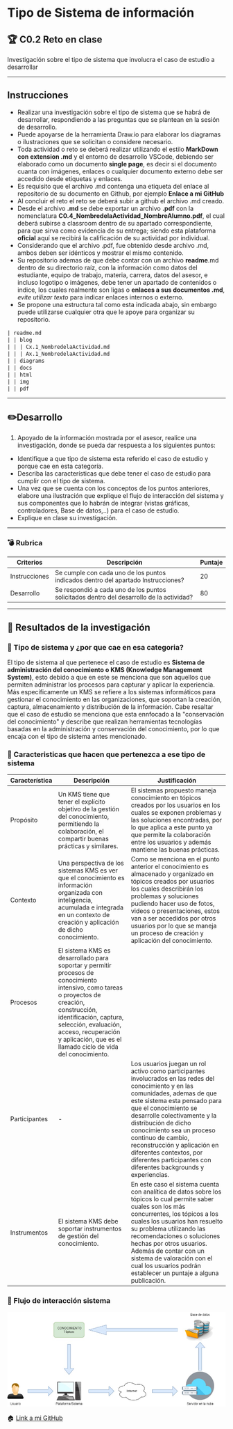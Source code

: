 Tipo de Sistema de información
==============================

:trophy: C0.2 Reto en clase
--------------------------------------------------------------------------------------------------------------------------------------------------------------------------------------------------------------------------------------------------------------------------------------------------------------------------------------------------------------------------------------------------------------------------------------------------------------------------------------------------------------------------------------------------------------------------------------------------------------------------------------------------------------------------------------------------------------------------------------------------------------------------------------------------------------------------------------------------------------------------------------------------------------------------------------------------------------------------------------------------------------------------------------------------------------------------------------------------------------------------------------------------------------------------------------------------------------------------------------------------------------------------------------------------------------------------------------------------------------------------------------------------------------------------------------------------------------------------------------------------------------------------------------------------------------------------------------------------------------------------------------------------------------------------------------------------------------------------------------------------------------------------------------------------------------------------------------------------------------------------------------------------------------------------------------------------------------------------------------------------------------------------------------------------------------------------------------------------------------------------------------------------------------------------------------------------------------------------------------------------------------------------------------------------------------------------------------------------------------------------------------------------------------------------------------------------------------------------------------------------------------------------------------------------------------------------------------------------------------------------------------------------------------------------------------------------------------------------------------------------------------------------------------------------------------------------------------------------------------------------------------------------------------------------------------------------------------------------------------------------------------------------------------------------------------------------------------------------------------------------------------------------------------------------------------------------------------------------------------------------------------------------------------------------------------------------------------------------------------------------------------------------------------------------------------------------------------------------------------------------------------------------------------------------------------------------------------------------------------------------------------------------------------------------------------------------------------------------------------------------------------------------------------------------------------------------------------------------------------------------------------------------------------------------------------------------------------------------------------------------------------------------------------------------------------------------------------------------------------------------------------------------------------------------------------------------------------------------------------------------------------------------------------------------------------------------------------------------------------------------------------------------------------------------------------------------------------------------------------------------------------------------------------------------------------------------------------------------------------------------------------------------------------------------------------------------------------------------------------------------------------------------------------------------------------------------------------------------------------------------------------------------------------------------------------------------------------------------------------------------------------------------------------------------------------------------------------------------------------------------------------------------------------------------------------------------------------------------------------------------------------------------------------------------------------------------------------------------------------------------------------------------------------------------------------------------------------------------------------------------------------------------------------------------------------------------------------------------------------------------------------------------------------------------------------------------------------------------------------------------------------------------------------------------------------------------------------------------------------------------------------------------------------------------------------------------------------------------------------------------------------------------------------------------------------------------------------------------------------------------------------------------------------------------------------------------------------------------------------------------------------------------------------------------------------------------------------------------------------------------------------------------------------------------------------------------------------------------------------------------------------------------------------------------------------------------------------------------------------------------------------------------------------------------------------------------------------------------------------------------------------------------------------------------------------------------------------------------------------------------------------------------------------------------------------------------------------------------------------------------------------------------------------------------------------------------------------------------------------------------------------------------------------------------------------------------------------------------------------------------------------------------------------------------------------------------------------------------------------------------------------------------------------------------------------------------------------------------------------------------------------------------------------------------------------------------------------------------------------------------------------------------------------------------------------------------------------------

Investigación sobre el tipo de sistema que involucra el caso de estudio
a desarrollar

* * * * *

Instrucciones
-------------

-   Realizar una investigación sobre el tipo de sistema que se habrá de
    desarrollar, respondiendo a las preguntas que se plantean en la
    sesión de desarrollo.
-   Puede apoyarse de la herramienta Draw.io para elaborar los diagramas
    o ilustraciones que se solicitan o considere necesario.
-   Toda actividad o reto se deberá realizar utilizando el estilo
    **MarkDown con extension .md** y el entorno de desarrollo VSCode,
    debiendo ser elaborado como un documento **single page**, es decir
    si el documento cuanta con imágenes, enlaces o cualquier documento
    externo debe ser accedido desde etiquetas y enlaces.
-   Es requisito que el archivo .md contenga una etiqueta del enlace al
    repositorio de su documento en Github, por ejemplo **Enlace a mi
    GitHub**
-   Al concluir el reto el reto se deberá subir a github el archivo .md
    creado.
-   Desde el archivo **.md** se debe exportar un archivo **.pdf** con la
    nomenclatura **C0.4\_NombredelaActividad\_NombreAlumno.pdf**, el
    cual deberá subirse a classroom dentro de su apartado
    correspondiente, para que sirva como evidencia de su entrega; siendo
    esta plataforma **oficial** aquí se recibirá la calificación de su
    actividad por individual.
-   Considerando que el archivo .pdf, fue obtenido desde archivo .md,
    ambos deben ser idénticos y mostrar el mismo contenido.
-   Su repositorio ademas de que debe contar con un archivo
    **readme**.md dentro de su directorio raíz, con la información como
    datos del estudiante, equipo de trabajo, materia, carrera, datos del
    asesor, e incluso logotipo o imágenes, debe tener un apartado de
    contenidos o indice, los cuales realmente son ligas o **enlaces a
    sus documentos .md**, *evite utilizar texto* para indicar enlaces
    internos o externo.
-   Se propone una estructura tal como esta indicada abajo, sin embargo
    puede utilizarse cualquier otra que le apoye para organizar su
    repositorio.

``` {.hljs}
| readme.md
| | blog
| | | Cx.1_NombredelaActividad.md
| | | Ax.1_NombredelaActividad.md
| | diagrams
| | docs
| | html
| | img
| | pdf    
```

* * * * *

:pencil2:Desarrollo
-----------------------------------------------------------------------------------------------------------------------------------------------------------------------------------------------------------------------------------------------------------------------------------------------------------------------------------------------------------------------------------------------------------------------------------------------------------------------------------------------------------------------------------------------------------------------------------------------------------------------------------------------------------------------------------------------------------------------------------------------------------------------------------------------------------------------------------------------------------------------------------------------------------------------------------------------------------------------------------------------------------------------------------------------------------------------------------------------------------------------------------------------------------------------------------------------------------------------------------------------------------------------------------------------------------------------------------------------------------------------------------------------------------------------------------------------------------------------------------------------------------------------------------------------------------------------------------------------------------------------------------------------------------------------------------------------------------------------------------------------------------------------------------------------------------------------------------------------------------------------------------------------------------------------------------------------------------------------------------------------------------------------------------------------------------------------------------------------------------------------------------------------------------------------------------------------------------------------------------------------------------------------------------------------------------------------------------------------------------------------------------------------------------------------------------------------------------------------------------------------------------------------------------------------------------------------------------------------------------------------------------------------------------------------------------------------------------------------------------------------------------------------------------------------------------------------------------------------------------------------------------------------------------------------------------------------------------------------------------------------------------------------------------------------------------------------------------------------------------------------------------------------------------------------------------------------------------------------------------------------------------------------------------------------------------------------------------------------------------------------------------------------------------------------------------------------------------------------------------------------------------------------------------------------------------------------------------------------------------------------------------------------------------------------------------------------------------------------------------------------------------------------------------------------------------------------------------------------------------------------------------------------------------------------------------------------------------------------------------------------------------------------------------------------------------------------------------------------------------------------------------------------------------------------------------------------------------------------------------------------------------------------------------------------------------------------------------------------------------------------------------------------------------------------------------------------------------------------------------------------------------------------------------------------------------------------------------------------------------------------------------------------------------------------------------------------------------------------------------------------------------------------------------------------------------------------------------------------------------------------------------------------------------------------------------------------------------------------------------------------------------------------------------------------------------------------------------------------------------------------------------------------------------------------------------------------------------------------------------------------------------------------------------------------------------------------------------------------------------------------------------------------------------------------------------------------------------------------------------------------------------------------------------------------------------------------------------------------------------------------------------------------------------------------------------------------------------------------------------------------------------------------------------------------------------------------------------------------------------------------------------------------------------------------------------------------------------------------------------------------------------------------------------------------------------------------------------------------------------------

1.  Apoyado de la información mostrada por el asesor, realice una
    investigación, donde se pueda dar respuesta a los siguientes puntos:

-   Identifique a que tipo de sistema esta referido el caso de estudio y
    porque cae en esta categoría.
-   Describa las características que debe tener el caso de estudio para
    cumplir con el tipo de sistema.
-   Una vez que se cuenta con los conceptos de los puntos anteriores,
    elabore una ilustración que explique el flujo de interacción del
    sistema y sus componentes que lo habrán de integrar (vistas
    gráficas, controladores, Base de datos,..) para el caso de estudio.
-   Explique en clase su investigación.

* * * * *

### :bomb: Rubrica

  |Criterios      | Descripción                                                                                | Puntaje |
  |---------------| ------------------------------------------------------------------------------------------ |---------|
  |Instrucciones  |Se cumple con cada uno de los puntos indicados dentro del apartado Instrucciones?           | 20      |
  |Desarrollo     |Se respondió a cada uno de los puntos solicitados dentro del desarrollo de la actividad?    | 80      |
  
  ---
  
  ## :pushpin: Resultados de la investigación
  
  ### :mag_right: Tipo de sistema y ¿por que cae en esa categoria?

<!--- <p align="justify"> -->
El tipo de sistema al que pertenece el caso de estudio es **Sistema de administración del conocimiento o KMS (Knowledge Management System)**, esto debido a que en este se menciona que son aquellos que permiten administrar los procesos para capturar y aplicar la experiencia. Más específicamente un KMS se refiere a los sistemas informáticos para gestionar el conocimiento en las organizaciones, que soportan la creación, captura, almacenamiento y distribución de la información. Cabe resaltar que el caso de estudio se menciona que esta ennfocado a la "conservación del conocimiento" y describe que realizan herramientas tecnologías basadas en la administración y conservación del conocimiento, por lo que encaja con el tipo de sistema antes mencionado.
<!--- </p> -->

  ### :pencil: Caracteristicas que hacen que pertenezca a ese tipo de sistema
  
| Característica | Descripción                                                                                                                                                                                                                                                                         | Justificación                                                                                                                                                                                                                                                                                                                                                                                                               |
|----------------|-------------------------------------------------------------------------------------------------------------------------------------------------------------------------------------------------------------------------------------------------------------------------------------|-----------------------------------------------------------------------------------------------------------------------------------------------------------------------------------------------------------------------------------------------------------------------------------------------------------------------------------------------------------------------------------------------------------------------------|
| Propósito      | Un KMS tiene que tener el explícito objetivo de la gestión del conocimiento, permitiendo la colaboración, el compartir buenas prácticas y similares.                                                                                                                                | El sistemas propuesto maneja conocimiento en tópicos creados por los usuarios en los cuales se exponen problemas y las soluciones encontradas, por lo que aplica a este punto ya que permite la colaboración entre los usuarios y además mantiene las buenas prácticas.                                                                                                                                                     |
| Contexto       | Una perspectiva de los sistemas KMS es ver que el conocimiento es información organizada con inteligencia, acumulada e integrada en un contexto de creación y aplicación de dicho conocimiento.                                                                                     | Como se menciona en el punto anterior el conocimiento es almacenado y organizado en tópicos creados por usuarios los cuales describirán los problemas y soluciones pudiendo hacer uso de fotos, videos o presentaciones, estos van a ser accedidos por otros usuarios por lo que se maneja un proceso de creación y aplicación del conocimiento.                                                                            |
| Procesos       | El sistema KMS es desarrollado para soportar y permitir procesos de conocimiento intensivo, como tareas o proyectos de creación, construcción, identificación, captura, selección, evaluación, acceso, recuperación y aplicación, que es el llamado ciclo de vida del conocimiento. |                                                                                                                                                                                                                                                                                                                                                                                                                             |
| Participantes  | -                                                                                                                                                                                                                                                                                   | Los usuarios juegan un rol activo como participantes involucrados en las redes del conocimiento y en las comunidades, ademas de que este sistema esta pensado para que el conocimiento se desarrolle colectivamente y la distribución de dicho conocimiento sea un proceso continuo de cambio, reconstrucción y aplicación en diferentes contextos, por diferentes participantes con diferentes backgrounds y experiencias. |
| Instrumentos   | El sistema KMS debe soportar instrumentos de gestión del conocimiento.                                                                                                                                                                                                              | En este caso el sistema cuenta con analítica de datos sobre los tópicos lo cual permite saber cuales son los más concurrentes, los tópicos a los cuales los usuarios han resuelto su problema utilizando las recomendaciones o soluciones hechas por otros usuarios. Además de contar con un sistema de valoración con el cual los usuarios podrán establecer un puntaje a alguna publicación.                              |

  ### :arrows_counterclockwise: Flujo de interacción sistema
  
  ![Flujo del sistema](https://github.com/CesarArred/Analisis_Avanzado_de_Software/blob/main/img/C0.2%20flujodelsistema.jpg)

:house:
[Link a mi GitHub](https://github.com/CesarArred/Analisis_Avanzado_de_Software)
